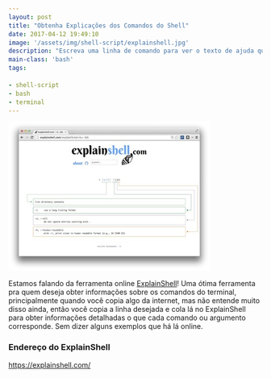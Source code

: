 ```yaml
---
layout: post
title: "Obtenha Explicações dos Comandos do Shell"
date: 2017-04-12 19:49:10
image: '/assets/img/shell-script/explainshell.jpg'
description: "Escreva uma linha de comando para ver o texto de ajuda que corresponde a cada argumento."
main-class: 'bash'
tags:

- shell-script
- bash
- terminal
---
```


![Obtenha Explicações dos Comandos do Shell](/assets/img/shell-script/explainshell-terminalroot.jpg "Obtenha Explicações dos Comandos do Shell")

Estamos falando da ferramenta online [ExplainShell](https://explainshell.com/)! Uma ótima ferramenta pra quem deseja obter informações sobre os comandos do terminal, principalmente quando você copia algo da internet, mas não entende muito disso ainda, então você copia a linha desejada e cola lá no ExplainShell para obter informações detalhadas o que cada comando ou argumento corresponde. Sem dizer alguns exemplos que há lá online.

### Endereço do ExplainShell

<https://explainshell.com/>
